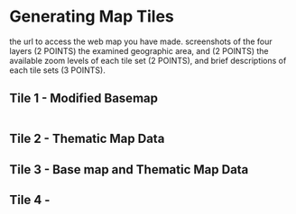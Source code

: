 

# Generating Map Tiles


the url to access the web map you have made.
screenshots of the four layers (2 POINTS)
the examined geographic area, and (2 POINTS)
the available zoom levels of each tile set (2 POINTS), and
brief descriptions of each tile sets (3 POINTS).

## Tile 1 - Modified Basemap
![]()

## Tile 2 - Thematic Map Data 

## Tile 3 - Base map and Thematic Map Data 

## Tile 4 - 